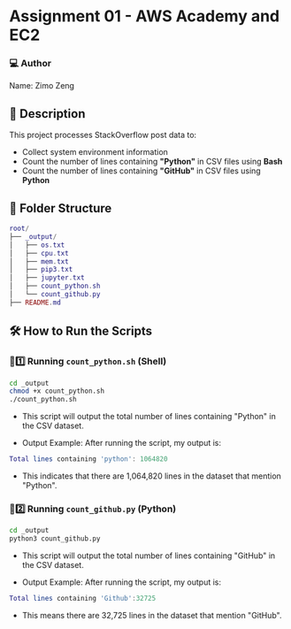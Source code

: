 # Assignment 01 -  AWS Academy and EC2

### **💻 Author**
Name: Zimo Zeng

## 📌 Description
This project processes StackOverflow post data to:
- Collect system environment information
- Count the number of lines containing **"Python"** in CSV files using **Bash**
- Count the number of lines containing **"GitHub"** in CSV files using **Python**

## 📂 Folder Structure
```lua
root/  
├── _output/  
│   ├── os.txt  
│   ├── cpu.txt  
│   ├── mem.txt  
│   ├── pip3.txt  
│   ├── jupyter.txt  
│   ├── count_python.sh  
│   └── count_github.py  
├── README.md  

```

## 🛠 How to Run the Scripts

### **🔹1️⃣ Running `count_python.sh` (Shell)**
```bash
cd _output
chmod +x count_python.sh
./count_python.sh
```
- This script will output the total number of lines containing "Python" in the CSV dataset.

- Output Example:
After running the script, my output is:
```lua
Total lines containing 'python': 1064820
```
- This indicates that there are 1,064,820 lines in the dataset that mention "Python".

### **🔹2️⃣ Running `count_github.py` (Python)**
```bash
cd _output
python3 count_github.py
```
- This script will output the total number of lines containing "GitHub" in the CSV dataset.

- Output Example:
After running the script, my output is:
```lua
Total lines containing 'Github':32725
```
- This means there are 32,725 lines in the dataset that mention "GitHub".
